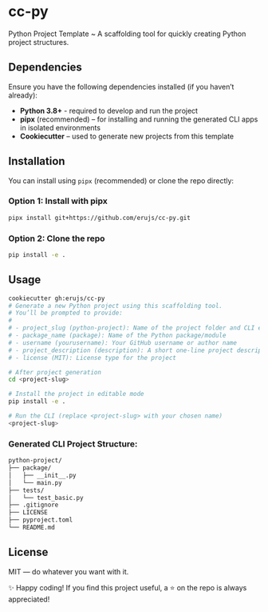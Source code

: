 # cc-py

Python Project Template ~ A scaffolding tool for quickly creating Python project structures.  

## Dependencies

Ensure you have the following dependencies installed (if you haven’t already):

- **Python 3.8+** - required to develop and run the project
- **pipx** (recommended) – for installing and running the generated CLI apps in isolated environments
- **Cookiecutter** – used to generate new projects from this template

## Installation

You can install using `pipx` (recommended) or clone the repo directly:

### Option 1: Install with pipx
```bash
pipx install git+https://github.com/erujs/cc-py.git
```

### Option 2: Clone the repo
```bash
pip install -e .
```

## Usage

```bash
cookiecutter gh:erujs/cc-py
# Generate a new Python project using this scaffolding tool.
# You’ll be prompted to provide:
#
# - project_slug (python-project): Name of the project folder and CLI entry point
# - package_name (package): Name of the Python package/module
# - username (yourusername): Your GitHub username or author name
# - project_description (description): A short one-line project description
# - license (MIT): License type for the project
```

```bash
# After project generation
cd <project-slug>

# Install the project in editable mode
pip install -e .

# Run the CLI (replace <project-slug> with your chosen name)
<project-slug>
```

### Generated CLI Project Structure:

```bash
python-project/
├── package/
│   ├── __init__.py
│   └── main.py
├── tests/
│   └── test_basic.py
├── .gitignore
├── LICENSE
├── pyproject.toml
└── README.md
```

## License
MIT — do whatever you want with it.

✨ Happy coding!
If you find this project useful, a ⭐ on the repo is always appreciated!